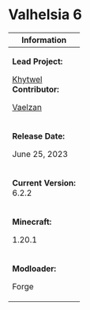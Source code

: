 # Valhelsia 6

| Information                                                                                                                                                                            |
| -------------------------------------------------------------------------------------------------------------------------------------------------------------------------------------- |
| <p><strong>Lead Project:</strong></p><p><a href="https://twitter.com/Khytwel">Khytwel</a><br><strong>Contributor:</strong></p><p><a href="https://twitter.com/vaelzan">Vaelzan</a></p> |
| <p><strong>Release Date:</strong></p><p>June 25, 2023</p>                                                                                                                              |
| <p><strong>Current Version:</strong><br>6.2.2</p>                                                                                                                                      |
| <p><strong>Minecraft:</strong></p><p>1.20.1</p>                                                                                                                                        |
| <p><strong>Modloader:</strong></p><p>Forge</p>                                                                                                                                         |
